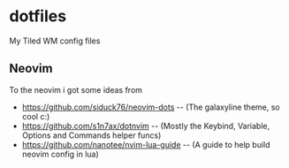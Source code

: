 # dotfiles
My Tiled WM config files

## Neovim
To the neovim i got some ideas from 
* https://github.com/siduck76/neovim-dots -- (The galaxyline theme, so cool c:)
* https://github.com/s1n7ax/dotnvim -- (Mostly the Keybind, Variable, Options and Commands helper funcs)
* https://github.com/nanotee/nvim-lua-guide -- (A guide to help build neovim config in lua)
